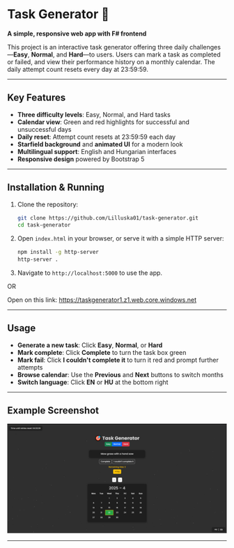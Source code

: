 ﻿# Task Generator 🎯

**A simple, responsive web app with F# frontend**

This project is an interactive task generator offering three daily challenges—**Easy**, **Normal**, and **Hard**—to users. Users can mark a task as completed or failed, and view their performance history on a monthly calendar. The daily attempt count resets every day at 23:59:59.

---

## Key Features

- **Three difficulty levels**: Easy, Normal, and Hard tasks
- **Calendar view**: Green and red highlights for successful and unsuccessful days
- **Daily reset**: Attempt count resets at 23:59:59 each day
- **Starfield background** and **animated UI** for a modern look
- **Multilingual support**: English and Hungarian interfaces
- **Responsive design** powered by Bootstrap 5

---

## Installation & Running

1. Clone the repository:
   ```bash
   git clone https://github.com/Lilluska01/task-generator.git
   cd task-generator
   ```
2. Open `index.html` in your browser, or serve it with a simple HTTP server:
   ```bash
   npm install -g http-server
   http-server .
   ```
3. Navigate to `http://localhost:5000` to use the app.


OR

Open on this link: https://taskgenerator1.z1.web.core.windows.net


---

## Usage

- **Generate a new task**: Click **Easy**, **Normal**, or **Hard**
- **Mark complete**: Click **Complete** to turn the task box green
- **Mark fail**: Click **I couldn't complete it** to turn it red and prompt further attempts
- **Browse calendar**: Use the **Previous** and **Next** buttons to switch months
- **Switch language**: Click **EN** or **HU** at the bottom right

---

## Example Screenshot

![Task Generator Screenshot](assets/TASKGENSCREENSHOT_AFTERUPDATE.png)

---
